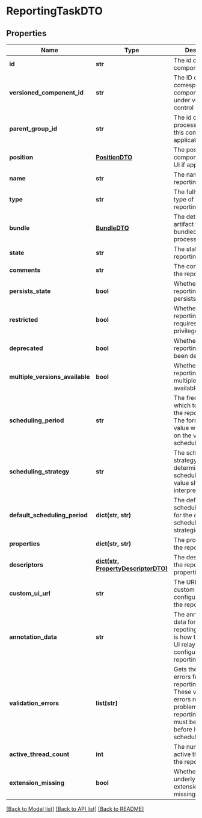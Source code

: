 # ReportingTaskDTO

## Properties
Name | Type | Description | Notes
------------ | ------------- | ------------- | -------------
**id** | **str** | The id of the component. | [optional] 
**versioned_component_id** | **str** | The ID of the corresponding component that is under version control | [optional] 
**parent_group_id** | **str** | The id of parent process group of this component if applicable. | [optional] 
**position** | [**PositionDTO**](PositionDTO.md) | The position of this component in the UI if applicable. | [optional] 
**name** | **str** | The name of the reporting task. | [optional] 
**type** | **str** | The fully qualified type of the reporting task. | [optional] 
**bundle** | [**BundleDTO**](BundleDTO.md) | The details of the artifact that bundled this processor type. | [optional] 
**state** | **str** | The state of the reporting task. | [optional] 
**comments** | **str** | The comments of the reporting task. | [optional] 
**persists_state** | **bool** | Whether the reporting task persists state. | [optional] 
**restricted** | **bool** | Whether the reporting task requires elevated privileges. | [optional] 
**deprecated** | **bool** | Whether the reporting task has been deprecated. | [optional] 
**multiple_versions_available** | **bool** | Whether the reporting task has multiple versions available. | [optional] 
**scheduling_period** | **str** | The frequency with which to schedule the reporting task. The format of the value willd epend on the valud of the schedulingStrategy. | [optional] 
**scheduling_strategy** | **str** | The scheduling strategy that determines how the schedulingPeriod value should be interpreted. | [optional] 
**default_scheduling_period** | **dict(str, str)** | The default scheduling period for the different scheduling strategies. | [optional] 
**properties** | **dict(str, str)** | The properties of the reporting task. | [optional] 
**descriptors** | [**dict(str, PropertyDescriptorDTO)**](PropertyDescriptorDTO.md) | The descriptors for the reporting tasks properties. | [optional] 
**custom_ui_url** | **str** | The URL for the custom configuration UI for the reporting task. | [optional] 
**annotation_data** | **str** | The annotation data for the repoting task. This is how the custom UI relays configuration to the reporting task. | [optional] 
**validation_errors** | **list[str]** | Gets the validation errors from the reporting task. These validation errors represent the problems with the reporting task that must be resolved before it can be scheduled to run. | [optional] 
**active_thread_count** | **int** | The number of active threads for the reporting task. | [optional] 
**extension_missing** | **bool** | Whether the underlying extension is missing. | [optional] 

[[Back to Model list]](../nifiDocs.md#documentation-for-models) [[Back to API list]](../nifiDocs.md#documentation-for-api-endpoints) [[Back to README]](../nifiDocs.md)



